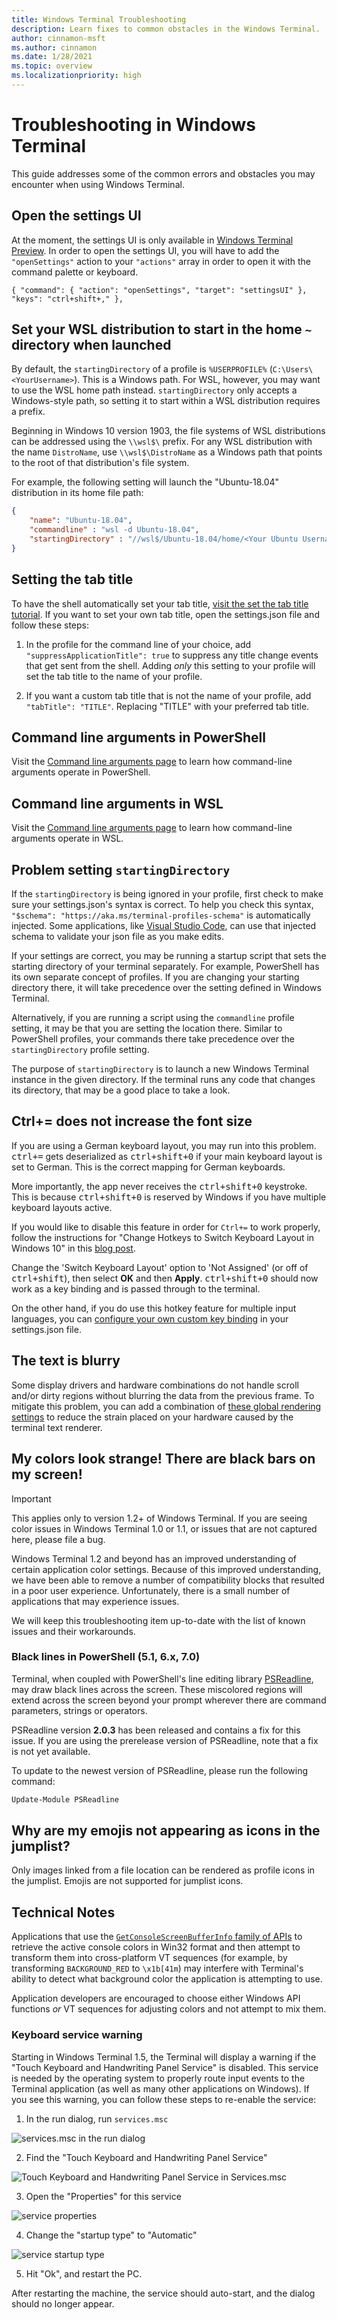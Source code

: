 ```yaml
---
title: Windows Terminal Troubleshooting
description: Learn fixes to common obstacles in the Windows Terminal.
author: cinnamon-msft
ms.author: cinnamon
ms.date: 1/28/2021
ms.topic: overview
ms.localizationpriority: high
---
```


# Troubleshooting in Windows Terminal

This guide addresses some of the common errors and obstacles you may encounter when using Windows Terminal.

## Open the settings UI

At the moment, the settings UI is only available in [Windows Terminal Preview](https://aka.ms/terminal-preview). In order to open the settings UI, you will have to add the `"openSettings"` action to your `"actions"` array in order to open it with the command palette or keyboard.

```
{ "command": { "action": "openSettings", "target": "settingsUI" }, "keys": "ctrl+shift+," },
```

## Set your WSL distribution to start in the home `~` directory when launched

By default, the `startingDirectory` of a profile is `%USERPROFILE%` (`C:\Users\<YourUsername>`). This is a Windows path. For WSL, however, you may want to use the WSL home path instead. `startingDirectory` only accepts a Windows-style path, so setting it to start within a WSL distribution requires a prefix.

Beginning in Windows 10 version 1903, the file systems of WSL distributions can be addressed using the `\\wsl$\` prefix. For any WSL distribution with the name `DistroName`, use `\\wsl$\DistroName` as a Windows path that points to the root of that distribution's file system.

For example, the following setting will launch the "Ubuntu-18.04" distribution in its home file path:

```json
{
    "name": "Ubuntu-18.04",
    "commandline" : "wsl -d Ubuntu-18.04",
    "startingDirectory" : "//wsl$/Ubuntu-18.04/home/<Your Ubuntu Username>"
}
```

## Setting the tab title

To have the shell automatically set your tab title, [visit the set the tab title tutorial](./tutorials/tab-title.md). If you want to set your own tab title, open the settings.json file and follow these steps:

1. In the profile for the command line of your choice, add `"suppressApplicationTitle": true` to suppress any title change events that get sent from the shell. Adding *only* this setting to your profile will set the tab title to the name of your profile.

2. If you want a custom tab title that is not the name of your profile, add `"tabTitle": "TITLE"`. Replacing "TITLE" with your preferred tab title.

## Command line arguments in PowerShell

Visit the [Command line arguments page](./command-line-arguments.md) to learn how command-line arguments operate in PowerShell.

## Command line arguments in WSL

Visit the [Command line arguments page](./command-line-arguments.md) to learn how command-line arguments operate in WSL.

## Problem setting `startingDirectory`

If the `startingDirectory` is being ignored in your profile, first check to make sure your settings.json's syntax is correct. To help you check this syntax, `"$schema": "https://aka.ms/terminal-profiles-schema"` is automatically injected. Some applications, like [Visual Studio Code](https://code.visualstudio.com/download), can use that injected schema to validate your json file as you make edits.

If your settings are correct, you may be running a startup script that sets the starting directory of your terminal separately. For example, PowerShell has its own separate concept of profiles. If you are changing your starting directory there, it will take precedence over the setting defined in Windows Terminal.

Alternatively, if you are running a script using the `commandline` profile setting, it may be that you are setting the location there. Similar to PowerShell profiles, your commands there take precedence over the `startingDirectory` profile setting.

The purpose of `startingDirectory` is to launch a new Windows Terminal instance in the given directory. If the terminal runs any code that changes its directory, that may be a good place to take a look.

## Ctrl+= does not increase the font size

If you are using a German keyboard layout, you may run into this problem. <kbd>ctrl+=</kbd> gets deserialized as <kbd>ctrl+shift+0</kbd> if your main keyboard layout is set to German. This is the correct mapping for German keyboards.

More importantly, the app never receives the <kbd>ctrl+shift+0</kbd> keystroke. This is because <kbd>ctrl+shift+0</kbd> is reserved by Windows if you have multiple keyboard layouts active.

If you would like to disable this feature in order for `Ctrl+=` to work properly, follow the instructions for "Change Hotkeys to Switch Keyboard Layout in Windows 10" in this [blog post](https://winaero.com/blog/change-hotkeys-switch-keyboard-layout-windows-10/).

Change the 'Switch Keyboard Layout' option to 'Not Assigned' (or off of <kbd>ctrl+shift</kbd>), then select **OK** and then **Apply**. <kbd>ctrl+shift+0</kbd> should now work as a key binding and is passed through to the terminal.

On the other hand, if you do use this hotkey feature for multiple input languages, you can [configure your own custom key binding](./customize-settings/actions.md) in your settings.json file.

## The text is blurry

Some display drivers and hardware combinations do not handle scroll and/or dirty regions without blurring the data from the previous frame. To mitigate this problem, you can add a combination of [these global rendering settings](./customize-settings/rendering.md) to reduce the strain placed on your hardware caused by the terminal text renderer.

## My colors look strange! There are black bars on my screen!

> [!IMPORTANT]
> This applies only to version 1.2+ of Windows Terminal. If you are seeing color issues in Windows Terminal 1.0 or 1.1, or issues that are not captured here, please file a bug.

Windows Terminal 1.2 and beyond has an improved understanding of certain application color settings. Because of this improved understanding, we have been able to remove a number of compatibility blocks that resulted in a poor user experience. Unfortunately, there is a small number of applications that may experience issues.

We will keep this troubleshooting item up-to-date with the list of known issues and their workarounds.

### Black lines in PowerShell (5.1, 6.x, 7.0)

Terminal, when coupled with PowerShell's line editing library [PSReadline](https://www.powershellgallery.com/packages/PSReadLine), may draw black lines across the screen. These miscolored regions will extend across the screen beyond your prompt wherever there are command parameters, strings or operators.

PSReadline version **2.0.3** has been released and contains a fix for this issue. If you are using the prerelease version of PSReadline, note that a fix is not yet available.

To update to the newest version of PSReadline, please run the following command:

```powershell
Update-Module PSReadline
```

## Why are my emojis not appearing as icons in the jumplist?

Only images linked from a file location can be rendered as profile icons in the jumplist. Emojis are not supported for jumplist icons.

## Technical Notes

Applications that use the [`GetConsoleScreenBufferInfo` family of APIs](https://docs.microsoft.com/windows/console/getconsolescreenbufferinfoex) to retrieve the active console colors in Win32 format and then attempt to transform them into cross-platform VT sequences (for example, by transforming `BACKGROUND_RED` to `\x1b[41m`) may interfere with Terminal's ability to detect what background color the application is attempting to use.

Application developers are encouraged to choose either Windows API functions _or_ VT sequences for adjusting colors and not attempt to mix them.

### Keyboard service warning

Starting in Windows Terminal 1.5, the Terminal will display a warning if the "Touch Keyboard and Handwriting Panel Service" is disabled. This service is needed by the operating system to properly route input events to the Terminal application (as well as many other applications on Windows). If you see this warning, you can follow these steps to re-enable the service:
1. In the run dialog, run `services.msc`

  ![services.msc in the run dialog](https://user-images.githubusercontent.com/18356694/97891741-c81eed00-1cf4-11eb-9d48-7b94fede5294.png)

2. Find the "Touch Keyboard and Handwriting Panel Service"

  ![Touch Keyboard and Handwriting Panel Service in Services.msc](https://user-images.githubusercontent.com/18356694/97891813-e1279e00-1cf4-11eb-91c8-69a5c6da6c3d.png)

3. Open the "Properties" for this service

  ![service properties](https://user-images.githubusercontent.com/18356694/97891923-03212080-1cf5-11eb-90cc-821a4fbf16ba.png)

4. Change the "startup type" to "Automatic"

  ![service startup type](https://user-images.githubusercontent.com/18356694/97892043-25b33980-1cf5-11eb-8833-a2e65a306a79.png)

5. Hit "Ok", and restart the PC.

After restarting the machine, the service should auto-start, and the dialog should no longer appear.
